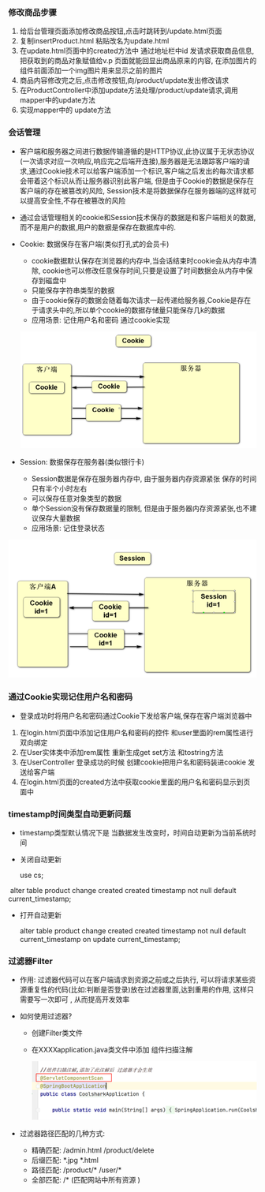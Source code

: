 ### 修改商品步骤

1. 给后台管理页面添加修改商品按钮,点击时跳转到/update.html页面 
2. 复制insertProduct.html 粘贴改名为update.html
3. 在update.html页面中的created方法中 通过地址栏中id 发请求获取商品信息,把获取到的商品对象赋值给v.p 页面就能回显出商品原来的内容,  在添加图片的组件前面添加一个img图片用来显示之前的图片
4. 商品内容修改完之后,点击修改按钮,向/product/update发出修改请求
5. 在ProductController中添加update方法处理/product/update请求,调用mapper中的update方法
6. 实现mapper中的 update方法





### 会话管理

- 客户端和服务器之间进行数据传输遵循的是HTTP协议,此协议属于无状态协议(一次请求对应一次响应,响应完之后端开连接),服务器是无法跟踪客户端的请求,通过Cookie技术可以给客户端添加一个标识,客户端之后发出的每次请求都会带着这个标识从而让服务器识别此客户端, 但是由于Cookie的数据是保存在客户端的存在被篡改的风险, Session技术是将数据保存在服务器端的这样就可以提高安全性,不存在被篡改的风险

- 通过会话管理相关的cookie和Session技术保存的数据是和客户端相关的数据,而不是用户的数据,用户的数据是保存在数据库中的.

- Cookie: 数据保存在客户端(类似打孔式的会员卡)

  - cookie数据默认保存在浏览器的内存中,当会话结束时cookie会从内存中清除,  cookie也可以修改任意保存时间,只要是设置了时间数据会从内存中保存到磁盘中
  - 只能保存字符串类型的数据
  - 由于cookie保存的数据会随着每次请求一起传递给服务器,Cookie是存在于请求头中的,所以单个cookie的数据存储量只能保存几k的数据
  - 应用场景: 记住用户名和密码 通过cookie实现

  ![image-20220919113903006](day09.assets/image-20220919113903006.png)

- Session: 数据保存在服务器(类似银行卡)

  - Session数据是保存在服务器内存中, 由于服务器内存资源紧张 保存的时间只有半个小时左右
  - 可以保存任意对象类型的数据
  - 单个Session没有保存数据量的限制, 但是由于服务器内存资源紧张,也不建议保存大量数据
  - 应用场景: 记住登录状态

![image-20220919114618866](day09.assets/image-20220919114618866.png)



### 通过Cookie实现记住用户名和密码

- 登录成功时将用户名和密码通过Cookie下发给客户端,保存在客户端浏览器中

1. 在login.html页面中添加记住用户名和密码的控件 和user里面的rem属性进行双向绑定
2. 在User实体类中添加rem属性 重新生成get set方法 和tostring方法
3. 在UserController 登录成功的时候 创建cookie把用户名和密码装进cookie 发送给客户端
4. 在login.html页面的created方法中获取cookie里面的用户名和密码显示到页面中 

### timestamp时间类型自动更新问题

- timestamp类型默认情况下是 当数据发生改变时，时间自动更新为当前系统时间

- 关闭自动更新

  use cs;

​		alter table product change created created timestamp not null default current_timestamp;

- 打开自动更新

  alter table product change created created timestamp not null default current_timestamp on update current_timestamp;



### 过滤器Filter

- 作用: 过滤器代码可以在客户端请求到资源之前或之后执行, 可以将请求某些资源重复性的代码(比如:判断是否登录)放在过滤器里面,达到重用的作用, 这样只需要写一次即可 , 从而提高开发效率

- 如何使用过滤器? 

  - 创建Filter类文件

  - 在XXXXapplication.java类文件中添加 组件扫描注解

    ![image-20220919163439236](day09.assets/image-20220919163439236.png)

- 过滤器路径匹配的几种方式:
  - 精确匹配:    /admin.html     /product/delete 
  - 后缀匹配:   *.jpg         *.html    
  - 路径匹配:  /product/*       /user/*  
  - 全部匹配:    /*    (匹配网站中所有资源 )







